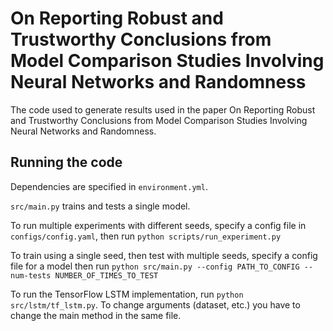 # On Reporting Robust and Trustworthy Conclusions from Model Comparison Studies Involving Neural Networks and Randomness
The code used to generate results used in the paper On Reporting Robust and Trustworthy Conclusions from Model Comparison Studies Involving Neural Networks and Randomness.


## Running the code
Dependencies are specified in `environment.yml`.

`src/main.py` trains and tests a single model.

To run multiple experiments with different seeds, specify a config file in `configs/config.yaml`, then run `python scripts/run_experiment.py`

To train using a single seed, then test with multiple seeds, specify a config file for a model then run `python src/main.py --config PATH_TO_CONFIG --num-tests NUMBER_OF_TIMES_TO_TEST`

To run the TensorFlow LSTM implementation, run `python src/lstm/tf_lstm.py`. To change arguments (dataset, etc.) you have to change the main method in the same file.
